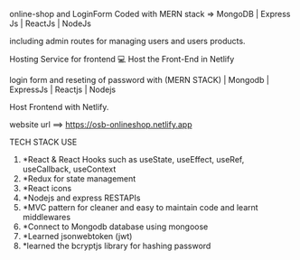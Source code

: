 online-shop and
LoginForm Coded with MERN stack => MongoDB | Express Js | ReactJs | NodeJs

including admin routes for managing users and users products.

Hosting Service for frontend 💻
    Host the Front-End in Netlify

login form and reseting of password with (MERN STACK) | Mongodb | ExpressJs | Reactjs | Nodejs

Host Frontend with Netlify.

website url ==>  https://osb-onlineshop.netlify.app

TECH STACK USE

1) *React & React Hooks such as useState, useEffect, useRef, useCallback, useContext
2) *Redux for state management
3) *React icons
4) *Nodejs and express RESTAPIs 
5) *MVC pattern for cleaner and easy to maintain code and learnt middlewares
6) *Connect to Mongodb database using mongoose
7) *Learned jsonwebtoken (jwt)
8) *learned the bcryptjs library for hashing password
